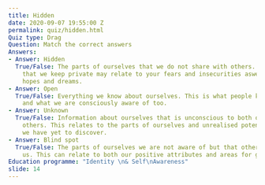 ```yaml
---
title: Hidden
date: 2020-09-07 19:55:00 Z
permalink: quiz/hidden.html
Quiz type: Drag
Question: Match the correct answers
Answers:
- Answer: Hidden
  True/False: The parts of ourselves that we do not share with others. This information
    that we keep private may relate to your fears and insecurities aswell as your
    hopes and dreams.
- Answer: Open
  True/False: Everything we know about ourselves. This is what people know about us
    and what we are consciously aware of too.
- Answer: Unknown
  True/False: Information about ourselves that is unconscious to both ourselves and
    others. This relates to the parts of ourselves and unrealised potential and skills
    we have yet to discover.
- Answer: Blind spot
  True/False: The parts of ourselves we are not aware of but that others know about
    us. This can relate to both our positive attributes and areas for growth.
Education programme: "Identity \n& Self\nAwareness"
slide: 14
---
```


